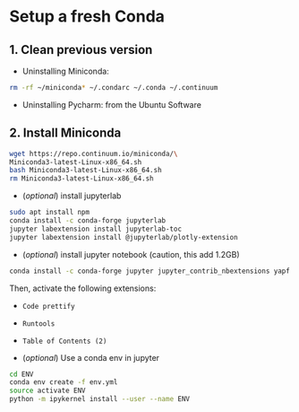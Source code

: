 # Setup a fresh Conda

## 1. Clean previous version
- Uninstalling  Miniconda:
```bash
rm -rf ~/miniconda* ~/.condarc ~/.conda ~/.continuum
```
- Uninstalling Pycharm: from the Ubuntu Software

## 2. Install Miniconda

```bash
wget https://repo.continuum.io/miniconda/\
Miniconda3-latest-Linux-x86_64.sh
bash Miniconda3-latest-Linux-x86_64.sh
rm Miniconda3-latest-Linux-x86_64.sh
```

- (*optional*) install jupyterlab

```bash
sudo apt install npm
conda install -c conda-forge jupyterlab
jupyter labextension install jupyterlab-toc
jupyter labextension install @jupyterlab/plotly-extension
```
- (*optional*) install jupyter notebook (caution, this add 1.2GB)

```bash
conda install -c conda-forge jupyter jupyter_contrib_nbextensions yapf
```
  Then, activate the following extensions:
  - `Code prettify`
  - `Runtools`
  - `Table of Contents (2)`

- (*optional*) Use a conda env in jupyter
```bash
cd ENV
conda env create -f env.yml
source activate ENV
python -m ipykernel install --user --name ENV
```
